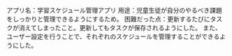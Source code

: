 アプリ名：学習スケジュール管理アプリ
用途：児童生徒が自分のやるべき課題をしっかりと管理できるようにするため。
困難だった点：更新するたびにタスクが消えてしまったこと。更新してもタスクが保存されるようにした。
また、ユーザー設定を行うことで、それぞれのスケジュールを管理することができるようにした。
